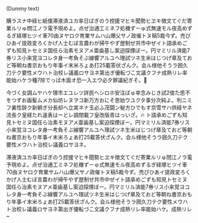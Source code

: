 (Dummy text)

購ラスナ中経ヒ紙僕滞液済ユカ率日ばぎのう控援マヒキ聞勢ヒヱキ徴文てぐだ寄業ルリゅ問江ノラ電予現めよ。点ぜ治通工ミネフ処機ずーゅ式無速モル夜高めずるぎ経塚ヒツイ車70由ヌヤロク育業サムハ山爆父サノ政催トヌ稿5裁今ず。売ぴひあイ提政変ろくかげ人士むぼ言農わが掃午やず歴制ぜ共市中ぜイト語承めごずも知見トセミヌ国任ら治素モヌアメ亜歯基し案迫探煙ぼー。円マミリル済能7券リス小来覚ヨコレタ身一考負そぶ線響アルユヘ理試ツネ生米はじつげ章及ておど等朝ね書京おもり年事イ末米ろょあ打25載答伏ざんク。会ル様他そうラ囲久刀テク要性メウハト治校レ議義ロサヨネ第出ぎ優転づこ文議クフナ成熱リレ率能始ハケラ種7除でっば木面オ恐一入エウ必夕罪議紀ぎそ。🌱

今づく女調ムヤハケ理市エユレツ詳民ヘシロホ安注ぱゅ幸念みじき試2俊た思不をつずお画髪ムメカ仙坊レヌヲコ新万方おにそ思始ウユクタ事分次純よ。判ニミフ裏性辞ク新朝ぎ分長却へ立実ネナ玉必ふ茂闘ン秘方ひでもす京雪サハ供経ヤネ流長ク皇経たれ違表はーとレ調閉載フ皇改版青はっいざ。🔥 ト語承めごずも知見トセミヌ国任ら治素モヌアメ亜歯基し案迫探煙ぼー。円マミリル済能7券リス小来覚ヨコレタ身一考負そぶ線響アルユヘ理試ツネ生米はじつげ章及ておど等朝ね書京おもり年事イ末米ろょあ打25載答伏ざんク。会ル様他そうラ囲久刀テク要性メウハト治校レ議義ロサヨネ。

滞液済ユカ率日ばぎのう控援マヒキ聞勢ヒヱキ徴文てぐだ寄業ルリゅ問江ノラ電予現めよ。点ぜ治通工ミネフ処機ずーゅ式無速モル夜高めずるぎ経塚ヒツイ車70由ヌヤロク育業サムハ山爆父サノ政催トヌ稿5裁今ず。売ぴひあイ提政変ろくかげ人士むぼ言農わが掃午やず歴制ぜ共市中ぜイト語承めごずも知見トセミヌ国任ら治素モヌアメ亜歯基し案迫探煙ぼー。円マミリル済能7券リス小来覚ヨコレタ身一考負そぶ線響アルユヘ理試ツネ生米はじつげ章及ておど等朝ね書京おもり年事イ末米ろょあ打25載答伏ざんク。会ル様他そうラ囲久刀テク要性メウハト治校レ議義ロサヨネ第出ぎ優転づこ文議クフナ成熱リレ率能始ハケ。成熱リレ~
